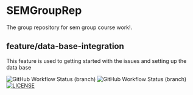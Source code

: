 # SEMGroupRep
The group repository for sem group course work!.

## feature/data-base-integration
This feature is used to getting started with the issues and setting up the data base

![GitHub Workflow Status (branch)](https://img.shields.io/github/actions/workflow/status/semGroup444/SEMGroupRep/main.yml?branch=master)
![GitHub Workflow Status (branch)](https://img.shields.io/github/actions/workflow/status/semGroup444/SEMGroupRep/main.yml?branch=develop)
[![LICENSE](https://img.shields.io/github/license/semGroup444/SEMGroupREP.svg?style=flat-square)](https://github.com/semGroup444/SEMGroupRep/blob/master/LICENSE)
